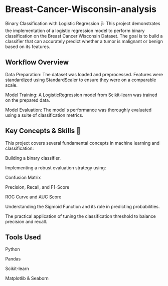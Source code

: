 # Breast-Cancer-Wisconsin-analysis

Binary Classification with Logistic Regression 🩺
This project demonstrates the implementation of a logistic regression model to perform binary classification on the Breast Cancer Wisconsin Dataset. The goal is to build a classifier that can accurately predict whether a tumor is malignant or benign based on its features.

## Workflow Overview
Data Preparation: The dataset was loaded and preprocessed. Features were standardized using StandardScaler to ensure they were on a comparable scale.

Model Training: A LogisticRegression model from Scikit-learn was trained on the prepared data.

Model Evaluation: The model's performance was thoroughly evaluated using a suite of classification metrics.

## Key Concepts & Skills 🧠
This project covers several fundamental concepts in machine learning and classification:

Building a binary classifier.

Implementing a robust evaluation strategy using:

Confusion Matrix

Precision, Recall, and F1-Score

ROC Curve and AUC Score

Understanding the Sigmoid Function and its role in predicting probabilities.

The practical application of tuning the classification threshold to balance precision and recall.

## Tools Used
Python

Pandas

Scikit-learn

Matplotlib & Seaborn
